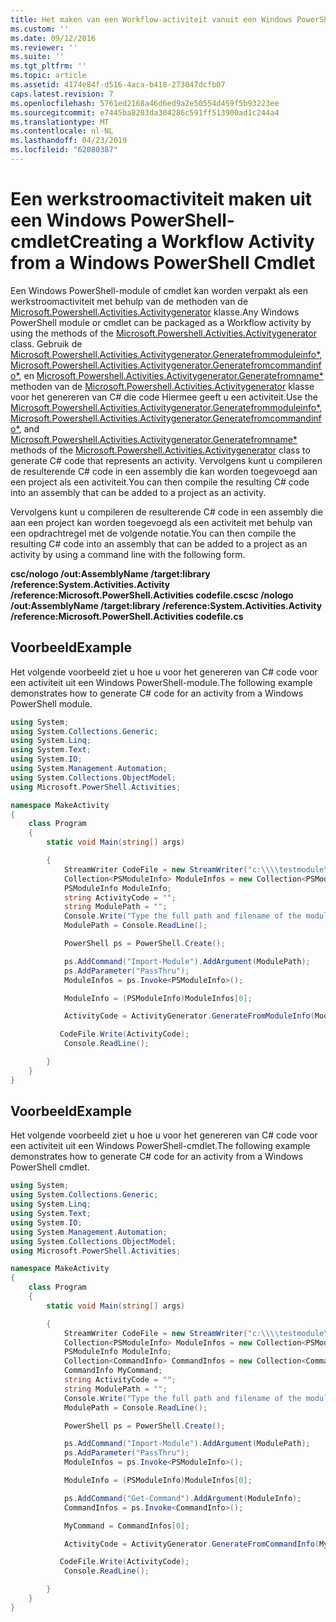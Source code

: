 ```yaml
---
title: Het maken van een Workflow-activiteit vanuit een Windows PowerShell-Cmdlet | Microsoft Docs
ms.custom: ''
ms.date: 09/12/2016
ms.reviewer: ''
ms.suite: ''
ms.tgt_pltfrm: ''
ms.topic: article
ms.assetid: 4174e84f-d516-4aca-b418-273047dcfb07
caps.latest.revision: 7
ms.openlocfilehash: 5761ed2168a46d6ed9a2e50554d459f5b93223ee
ms.sourcegitcommit: e7445ba8203da304286c591ff513900ad1c244a4
ms.translationtype: MT
ms.contentlocale: nl-NL
ms.lasthandoff: 04/23/2019
ms.locfileid: "62080387"
---
```

# <a name="creating-a-workflow-activity-from-a-windows-powershell-cmdlet"></a><span data-ttu-id="923dc-102">Een werkstroomactiviteit maken uit een Windows PowerShell-cmdlet</span><span class="sxs-lookup"><span data-stu-id="923dc-102">Creating a Workflow Activity from a Windows PowerShell Cmdlet</span></span>

<span data-ttu-id="923dc-103">Een Windows PowerShell-module of cmdlet kan worden verpakt als een werkstroomactiviteit met behulp van de methoden van de [Microsoft.Powershell.Activities.Activitygenerator](/dotnet/api/Microsoft.PowerShell.Activities.ActivityGenerator) klasse.</span><span class="sxs-lookup"><span data-stu-id="923dc-103">Any Windows PowerShell module or cmdlet can be packaged as a Workflow activity by using the methods of the [Microsoft.Powershell.Activities.Activitygenerator](/dotnet/api/Microsoft.PowerShell.Activities.ActivityGenerator) class.</span></span> <span data-ttu-id="923dc-104">Gebruik de [Microsoft.Powershell.Activities.Activitygenerator.Generatefrommoduleinfo\*](/dotnet/api/Microsoft.PowerShell.Activities.ActivityGenerator.GenerateFromModuleInfo), [Microsoft.Powershell.Activities.Activitygenerator.Generatefromcommandinfo\*](/dotnet/api/Microsoft.PowerShell.Activities.ActivityGenerator.GenerateFromCommandInfo), en [Microsoft.Powershell.Activities.Activitygenerator.Generatefromname\*](/dotnet/api/Microsoft.PowerShell.Activities.ActivityGenerator.GenerateFromName) methoden van de [Microsoft.Powershell.Activities.Activitygenerator](/dotnet/api/Microsoft.PowerShell.Activities.ActivityGenerator) klasse voor het genereren van C# die code Hiermee geeft u een activiteit.</span><span class="sxs-lookup"><span data-stu-id="923dc-104">Use the [Microsoft.Powershell.Activities.Activitygenerator.Generatefrommoduleinfo\*](/dotnet/api/Microsoft.PowerShell.Activities.ActivityGenerator.GenerateFromModuleInfo), [Microsoft.Powershell.Activities.Activitygenerator.Generatefromcommandinfo\*](/dotnet/api/Microsoft.PowerShell.Activities.ActivityGenerator.GenerateFromCommandInfo), and [Microsoft.Powershell.Activities.Activitygenerator.Generatefromname\*](/dotnet/api/Microsoft.PowerShell.Activities.ActivityGenerator.GenerateFromName) methods of the [Microsoft.Powershell.Activities.Activitygenerator](/dotnet/api/Microsoft.PowerShell.Activities.ActivityGenerator) class to generate C# code that represents an activity.</span></span> <span data-ttu-id="923dc-105">Vervolgens kunt u compileren de resulterende C# code in een assembly die kan worden toegevoegd aan een project als een activiteit.</span><span class="sxs-lookup"><span data-stu-id="923dc-105">You can then compile the resulting C# code into an assembly that can be added to a project as an activity.</span></span>

<span data-ttu-id="923dc-106">Vervolgens kunt u compileren de resulterende C# code in een assembly die aan een project kan worden toegevoegd als een activiteit met behulp van een opdrachtregel met de volgende notatie.</span><span class="sxs-lookup"><span data-stu-id="923dc-106">You can then compile the resulting C# code into an assembly that can be added to a project as an activity by using a command line with the following form.</span></span>

<span data-ttu-id="923dc-107">**csc/nologo /out:AssemblyName /target:library /reference:System.Activities.Activity /reference:Microsoft.PowerShell.Activities codefile.cs**</span><span class="sxs-lookup"><span data-stu-id="923dc-107">**csc /nologo /out:AssemblyName /target:library /reference:System.Activities.Activity /reference:Microsoft.PowerShell.Activities codefile.cs**</span></span>

## <a name="example"></a><span data-ttu-id="923dc-108">Voorbeeld</span><span class="sxs-lookup"><span data-stu-id="923dc-108">Example</span></span>

<span data-ttu-id="923dc-109">Het volgende voorbeeld ziet u hoe u voor het genereren van C# code voor een activiteit uit een Windows PowerShell-module.</span><span class="sxs-lookup"><span data-stu-id="923dc-109">The following example demonstrates how to generate C# code for an activity from a Windows PowerShell module.</span></span>

```csharp
using System;
using System.Collections.Generic;
using System.Linq;
using System.Text;
using System.IO;
using System.Management.Automation;
using System.Collections.ObjectModel;
using Microsoft.PowerShell.Activities;

namespace MakeActivity
{
    class Program
    {
        static void Main(string[] args)

        {
            StreamWriter CodeFile = new StreamWriter("c:\\\\testmodule\\codefile.cs");
            Collection<PSModuleInfo> ModuleInfos = new Collection<PSModuleInfo> { };
            PSModuleInfo ModuleInfo;
            string ActivityCode = "";
            string ModulePath = "";
            Console.Write("Type the full path and filename of the module to process:");
            ModulePath = Console.ReadLine();

            PowerShell ps = PowerShell.Create();

            ps.AddCommand("Import-Module").AddArgument(ModulePath);
            ps.AddParameter("PassThru");
            ModuleInfos = ps.Invoke<PSModuleInfo>();

            ModuleInfo = (PSModuleInfo)ModuleInfos[0];

            ActivityCode = ActivityGenerator.GenerateFromModuleInfo(ModuleInfo, "MyNamespace").First<String>();

           CodeFile.Write(ActivityCode);
            Console.ReadLine();

        }
    }
}

```

## <a name="example"></a><span data-ttu-id="923dc-110">Voorbeeld</span><span class="sxs-lookup"><span data-stu-id="923dc-110">Example</span></span>

<span data-ttu-id="923dc-111">Het volgende voorbeeld ziet u hoe u voor het genereren van C# code voor een activiteit uit een Windows PowerShell-cmdlet.</span><span class="sxs-lookup"><span data-stu-id="923dc-111">The following example demonstrates how to generate C# code for an activity from a Windows PowerShell cmdlet.</span></span>

```csharp
using System;
using System.Collections.Generic;
using System.Linq;
using System.Text;
using System.IO;
using System.Management.Automation;
using System.Collections.ObjectModel;
using Microsoft.PowerShell.Activities;

namespace MakeActivity
{
    class Program
    {
        static void Main(string[] args)

        {
            StreamWriter CodeFile = new StreamWriter("c:\\\\testmodule\\codefile.cs");
            Collection<PSModuleInfo> ModuleInfos = new Collection<PSModuleInfo> { };
            PSModuleInfo ModuleInfo;
            Collection<CommandInfo> CommandInfos = new Collection<CommandInfo> { };
            CommandInfo MyCommand;
            string ActivityCode = "";
            string ModulePath = "";
            Console.Write("Type the full path and filename of the module to process:");
            ModulePath = Console.ReadLine();

            PowerShell ps = PowerShell.Create();

            ps.AddCommand("Import-Module").AddArgument(ModulePath);
            ps.AddParameter("PassThru");
            ModuleInfos = ps.Invoke<PSModuleInfo>();

            ModuleInfo = (PSModuleInfo)ModuleInfos[0];

            ps.AddCommand("Get-Command").AddArgument(ModuleInfo);
            CommandInfos = ps.Invoke<CommandInfo>();

            MyCommand = CommandInfos[0];

            ActivityCode = ActivityGenerator.GenerateFromCommandInfo(MyCommand, "MyNamespace");

           CodeFile.Write(ActivityCode);
            Console.ReadLine();

        }
    }
}

```